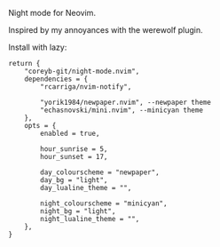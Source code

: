 Night mode for Neovim.

Inspired by my annoyances with the werewolf plugin.

Install with lazy:
```
return {
	"coreyb-git/night-mode.nvim",
	dependencies = {
		"rcarriga/nvim-notify",

		"yorik1984/newpaper.nvim", --newpaper theme
		"echasnovski/mini.nvim", --minicyan theme
	},
	opts = {
		enabled = true,

		hour_sunrise = 5,
		hour_sunset = 17,

		day_colourscheme = "newpaper",
		day_bg = "light",
		day_lualine_theme = "",

		night_colourscheme = "minicyan",
		night_bg = "light",
		night_lualine_theme = "",
	},
}
```
